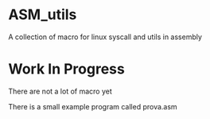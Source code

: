 # ASM_utils
A collection of macro for linux syscall and utils in assembly

# Work In Progress
There are not a lot of macro yet

There is a small example program called prova.asm
